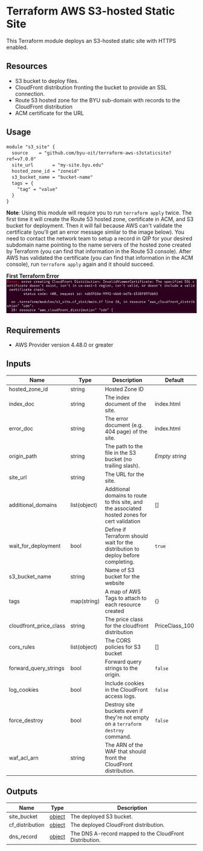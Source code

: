 # Terraform AWS S3-hosted Static Site

This Terraform module deploys an S3-hosted static site with HTTPS enabled.

## Resources

- S3 bucket to deploy files.
- CloudFront distribution fronting the bucket to provide an SSL connection.
- Route 53 hosted zone for the BYU sub-domain with records to the CloudFront distribution
- ACM certificate for the URL

## Usage
```hcl
module "s3_site" {
  source    = "github.com/byu-oit/terraform-aws-s3staticsite?ref=v7.0.0"
  site_url       = "my-site.byu.edu"
  hosted_zone_id = "zoneid"
  s3_bucket_name = "bucket-name"
  tags = {
    "tag" = "value"
  }
}
```

**Note**: Using this module will require you to run `terraform apply` twice. The first time it will create the Route 53 hosted zone, certificate in ACM, and S3 bucket for deployment. Then it will fail because AWS can't validate the certificate (you'll get an error message similar to the image below). You need to contact the network team to setup a record in QIP for your desired subdomain name pointing to the name servers of the hosted zone created by Terraform (you can find that information in the Route 53 console). After AWS has validated the certificate (you can find that information in the ACM console), run `terraform apply` again and it should succeed.

**First Terraform Error**
![First Terraform Error](readme/terraform-apply-1.png)

## Requirements

- AWS Provider version 4.48.0 or greater

## Inputs
| Name                   | Type        | Description                                                                       | Default        |
| ---------------------- | ----------- | --------------------------------------------------------------------------------- | -------------- |
| hosted_zone_id         | string      | Hosted Zone ID                                                                    |                |
| index_doc              | string      | The index document of the site.                                                   | index.html     |
| error_doc              | string      | The error document (e.g. 404 page) of the site.                                   | index.html     |
| origin_path            | string      | The path to the file in the S3 bucket (no trailing slash).                        | *Empty string* |
| site_url               | string      | The URL for the site.                                                             |                |
| additional_domains    | list(object) | Additional domains to route to this site, and the associated hosted zones for cert validation | [] |
| wait_for_deployment    | bool        | Define if Terraform should wait for the distribution to deploy before completing. | `true`         |
| s3_bucket_name         | string      | Name of S3 bucket for the website                                                 |                |
| tags                   | map(string) | A map of AWS Tags to attach to each resource created                              | {}             |
| cloudfront_price_class | string      | The price class for the cloudfront distribution                                   | PriceClass_100 |
| cors_rules             | list(object) | The CORS policies for S3 bucket                                                  | []             |
| forward_query_strings  | bool         | Forward query strings to the origin.                                             | `false`        |
| log_cookies            | bool         | Include cookies in the CloudFront access logs.                                   | `false`        |
| force_destroy          | bool         | Destroy site buckets even if they're not empty on a `terraform destroy` command. | `false`        |
| waf_acl_arn            | string       | The ARN of the WAF that should front the CloudFront distribution.                |                |

## Outputs
| Name            | Type                                                                                                     | Description                                             |
| --------------- | -------------------------------------------------------------------------------------------------------- | ------------------------------------------------------- |
| site_bucket     | [object](https://www.terraform.io/docs/providers/aws/r/s3_bucket.html#attributes-reference)              | The deployed S3 bucket.                                 |
| cf_distribution | [object](https://www.terraform.io/docs/providers/aws/r/cloudfront_distribution.html#attribute-reference) | The deployed CloudFront distribution.                   |
| dns_record      | [object](https://www.terraform.io/docs/providers/aws/r/route53_record.html#attributes-reference)         | The DNS A-record mapped to the CloudFront Distribution. |
